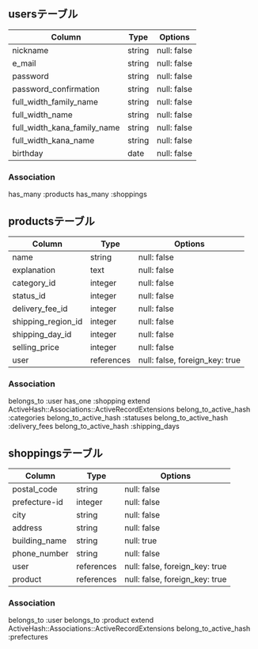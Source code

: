 ## usersテーブル

| Column                      | Type   | Options     |
|-----------------------------|--------|-------------|
| nickname                    | string | null: false |
| e_mail                      | string | null: false |
| password                    | string | null: false |
| password_confirmation       | string | null: false |
| full_width_family_name      | string | null: false |
| full_width_name             | string | null: false |
| full_width_kana_family_name | string | null: false |
| full_width_kana_name        | string | null: false |
| birthday                    | date   | null: false |

### Association
has_many :products
has_many :shoppings


## productsテーブル

| Column             | Type       | Options                        |
|--------------------|------------|--------------------------------|
| name               | string     | null: false                    |
| explanation        | text       | null: false                    |
| category_id        | integer    | null: false                    |
| status_id          | integer    | null: false                    |
| delivery_fee_id    | integer    | null: false                    |
| shipping_region_id | integer    | null: false                    |
| shipping_day_id    | integer    | null: false                    |
| selling_price      | integer    | null: false                    |
| user               | references | null: false, foreign_key: true |

### Association
belongs_to :user
has_one :shopping
extend ActiveHash::Associations::ActiveRecordExtensions
belong_to_active_hash :categories
belong_to_active_hash :statuses
belong_to_active_hash :delivery_fees
belong_to_active_hash :shipping_days


## shoppingsテーブル

| Column        | Type       | Options                        |
|---------------|------------|--------------------------------|
| postal_code   | string     | null: false                    |
| prefecture-id | integer    | null: false                    |
| city          | string     | null: false                    |
| address       | string     | null: false                    |
| building_name | string     | null: true                     |
| phone_number  | string     | null: false                    |
| user          | references | null: false, foreign_key: true |
| product       | references | null: false, foreign_key: true |

### Association
belongs_to :user
belongs_to :product
extend ActiveHash::Associations::ActiveRecordExtensions
belong_to_active_hash :prefectures
